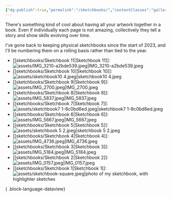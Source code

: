 ```yaml
---
{"dg-publish":true,"permalink":"/sketchbooks/","contentClasses":"gallery","noteIcon":"","created":"2023-11-06"}
---
```


There's something kind of cool about having all your artwork together in a book. Even if individually each page is not amazing, collectively they tell a story and show skills evolving over time.

I've gone back to keeping physical sketchbooks since the start of 2023, and I'll be numbering them on a rolling basis rather than tied to the year.
- [[sketchbooks/Sketchbook 11\|Sketchbook 11]]: ![assets/IMG_3210-a2bde539.jpeg|IMG_3210-a2bde539.jpeg](/img/user/assets/IMG_3210-a2bde539.jpeg)
- [[sketchbooks/Sketchbook 10\|Sketchbook 10]]: ![assets/sketchbook10 4.jpeg|sketchbook10 4.jpeg](/img/user/assets/sketchbook10%204.jpeg)
- [[sketchbooks/Sketchbook 9\|Sketchbook 9]]: ![assets/IMG_2700.jpeg|IMG_2700.jpeg](/img/user/assets/IMG_2700.jpeg)
- [[sketchbooks/Sketchbook 8\|Sketchbook 8]]: ![assets/IMG_5837.jpeg|IMG_5837.jpeg](/img/user/assets/IMG_5837.jpeg)
- [[sketchbooks/Sketchbook 7\|Sketchbook 7]]: ![assets/sketchbook7 1-8c0bd6ed.jpeg|sketchbook7 1-8c0bd6ed.jpeg](/img/user/assets/sketchbook7%201-8c0bd6ed.jpeg)
- [[sketchbooks/Sketchbook 6\|Sketchbook 6]]: ![assets/IMG_5667.jpeg|IMG_5667.jpeg](/img/user/assets/IMG_5667.jpeg)
- [[sketchbooks/Sketchbook 5\|Sketchbook 5]]: ![assets/sketchbook 5 2.jpeg|sketchbook 5 2.jpeg](/img/user/assets/sketchbook%205%202.jpeg)
- [[sketchbooks/Sketchbook 4\|Sketchbook 4]]: ![assets/IMG_4736.jpeg|IMG_4736.jpeg](/img/user/assets/IMG_4736.jpeg)
- [[sketchbooks/Sketchbook 3\|Sketchbook 3]]: ![assets/IMG_5184.jpeg|IMG_5184.jpeg](/img/user/assets/IMG_5184.jpeg)
- [[sketchbooks/Sketchbook 2\|Sketchbook 2]]: ![assets/IMG_0157.jpeg|IMG_0157.jpeg](/img/user/assets/IMG_0157.jpeg)
- [[sketchbooks/Sketchbook 1\|Sketchbook 1]]: ![assets/sketchbook-square.jpeg|photo of my sketchbook, with highlighter sketches](/img/user/assets/sketchbook-square.jpeg)

{ .block-language-dataview}

